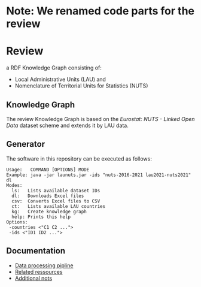 # Note: We renamed code parts for the review

# Review

a RDF Knowledge Graph consisting of:

- Local Administrative Units (LAU) and
- Nomenclature of Territorial Units for Statistics (NUTS)


## Knowledge Graph

The review Knowledge Graph is based on the *Eurostat: NUTS - Linked Open Data* dataset scheme and extends it by LAU data.


## Generator

The software in this repository can be executed as follows:

```
Usage:   COMMAND [OPTIONS] MODE
Example: java -jar launuts.jar -ids "nuts-2016-2021 lau2021-nuts2021" dl
Modes:
  ls:   Lists available dataset IDs
  dl:   Downloads Excel files
  csv:  Converts Excel files to CSV
  ct:   Lists available LAU countries
  kg:   Create knowledge graph
  help: Prints this help
Options:
 -countries <"C1 C2 ...">
 -ids <"ID1 ID2 ...">
```

## Documentation

- [Data processing pipline](docs/processing.md)
- [Related ressources](docs/resources.md)
- [Additional nots](docs/notes.md)
